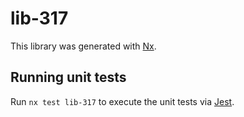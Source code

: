 # lib-317

This library was generated with [Nx](https://nx.dev).

## Running unit tests

Run `nx test lib-317` to execute the unit tests via [Jest](https://jestjs.io).
